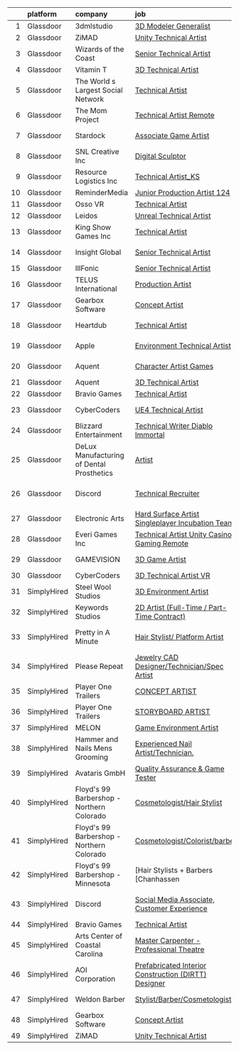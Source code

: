 

|    | platform    | company                                   | job                                                                                                                                                                                                                                                                                                                                                                                                                                                                                                                                                                                                                                                                                                                                                                                                                                                                                                                                                                                                                                                                                                                                                                                                                                                                                                                                                          | update_time   | location                   |
|---:|:------------|:------------------------------------------|:-------------------------------------------------------------------------------------------------------------------------------------------------------------------------------------------------------------------------------------------------------------------------------------------------------------------------------------------------------------------------------------------------------------------------------------------------------------------------------------------------------------------------------------------------------------------------------------------------------------------------------------------------------------------------------------------------------------------------------------------------------------------------------------------------------------------------------------------------------------------------------------------------------------------------------------------------------------------------------------------------------------------------------------------------------------------------------------------------------------------------------------------------------------------------------------------------------------------------------------------------------------------------------------------------------------------------------------------------------------|:--------------|:---------------------------|
|  1 | Glassdoor   | 3dmlstudio                                | [3D Modeler Generalist](https://www.glassdoor.com/partner/jobListing.htm?pos=117&ao=1136043&s=58&guid=000001816b445c6896e0b61c529c5d05&src=GD_JOB_AD&t=SR&vt=w&ea=1&cs=1_f4dfbbf8&cb=1655362051516&jobListingId=1007937621655&jrtk=3-0-1g5lk8n4aq05s801-1g5lk8n4mii19800-a5ec0963a6c8bc4d-)                                                                                                                                                                                                                                                                                                                                                                                                                                                                                                                                                                                                                                                                                                                                                                                                                                                                                                                                                                                                                                                                  | 2d            | Remote                     |
|  2 | Glassdoor   | ZiMAD                                     | [Unity Technical Artist](https://www.glassdoor.com/partner/jobListing.htm?pos=115&ao=1136043&s=58&guid=000001816b445c6896e0b61c529c5d05&src=GD_JOB_AD&t=SR&vt=w&cs=1_b9d641cd&cb=1655362051516&jobListingId=1007931535655&jrtk=3-0-1g5lk8n4aq05s801-1g5lk8n4mii19800-59ee458019209e8d-)                                                                                                                                                                                                                                                                                                                                                                                                                                                                                                                                                                                                                                                                                                                                                                                                                                                                                                                                                                                                                                                                      | 5d            | Remote                     |
|  3 | Glassdoor   | Wizards of the Coast                      | [Senior Technical Artist](https://www.glassdoor.com/partner/jobListing.htm?pos=120&ao=1136043&s=58&guid=000001816b445c6896e0b61c529c5d05&src=GD_JOB_AD&t=SR&vt=w&ea=1&cs=1_958bd873&cb=1655362051516&jobListingId=1007942802386&jrtk=3-0-1g5lk8n4aq05s801-1g5lk8n4mii19800-2e8120c95d0ca352-)                                                                                                                                                                                                                                                                                                                                                                                                                                                                                                                                                                                                                                                                                                                                                                                                                                                                                                                                                                                                                                                                | 24h           | Raleigh, NC                |
|  4 | Glassdoor   | Vitamin T                                 | [3D Technical Artist](https://www.glassdoor.com/partner/jobListing.htm?pos=111&ao=1110586&s=58&guid=000001816b445c6896e0b61c529c5d05&src=GD_JOB_AD&t=SR&vt=w&cs=1_307d47b7&cb=1655362051516&jobListingId=1007924250804&cpc=F4EED0218A761C36&jrtk=3-0-1g5lk8n4aq05s801-1g5lk8n4mii19800-b676246afe9ffab5--6NYlbfkN0DMrcEu7yrtATojKJA7cEzGQ3FdRGWLh0CZQInL4ECGI6k5tN82kdM0OKoro5eXmjqrlAnDtckO5oeRnp0WuwL4LRISKzB96TROHOn88Gkm_ZjVTDxR6yvKi-wTEpxbYoH4Q9Epgd_JwKUcv74onN9sPbFCnxTAPOYzeQVeoWsKFDTXt1ZVZ7ZFxh29j5PAJZp0QVzHf5YtIl2Vx51Y-U8K34S7jhM6vXT9ydcm3t1uoKH3mttaFSZXh1XLErP6CM7JPy3Z33jXDB3RWLu1lGgdeOq9idxlwv7KnOda3mSndcaUF32QnBLzbgZ_TlOIsv67j9JJA1LnLinqj_I_b_QzejrssQDoN-XyXgu8qrL_4XGvpEJK-s20AtlYIZxjDoRryBidn7sjO17jg-SReID6yFKG31zehIyT2mFTc4DpDVhfck11wgRg470zj-2UqHHlgde9E0fkl1jUbiFLagjmS60OUzOHC_E%3D)                                                                                                                                                                                                                                                                                                                                                                                                                                                                                                                                      | 8d            | Remote                     |
|  5 | Glassdoor   | The World s Largest Social Network        | [Technical Artist](https://www.glassdoor.com/partner/jobListing.htm?pos=105&ao=1110586&s=58&guid=000001816b445c6896e0b61c529c5d05&src=GD_JOB_AD&t=SR&vt=w&ea=1&cs=1_976e89a7&cb=1655362051515&jobListingId=1007940701343&cpc=01657B10174A43CF&jrtk=3-0-1g5lk8n4aq05s801-1g5lk8n4mii19800-096506998bc0695d--6NYlbfkN0DSgjPPcnEdvoK3uuxfISLALE6pB1FR7YSHOr_tSg5_QGIhoz_2VqUepdcKLBLI_zSM2ofyPzeQLlnN_g4iu0ovM06WseSpUbqOGPLSI9_yf-5fK2ZnUuhLY_WJ6lMKWJub4wxBov8JLe0CJb3Aq61lLrjO4VBlrIXS909dNVSjv5TOOH5XT30NcoAVTM3R4kQI797nvmv36uemhiqPAbLKqOJmyxihZHWJ9usahI7XJSDC11eK-K25ibRcx4xFdj8C5hzYkoUmabzij2SNurfZLHRbbq895XSRladSEKl1kHH0Q7GYo6JvzTatT659e6tqzzy3OvZ20qM7Pv-VUHiHt5uUcxUQHcFCL7MjuernKHsQyHLaaRb_Etwk9r3imNSlzuIpFPD-ZrxYb73j7DoN0WCQxv-bnNi0nITVMVTSORDy4-RExIaf-KXHqWsWMK-ZwOfVYMsq6-joQHTkuUXU-I0g-qJc73shq0mZujdsvpdisKGThMgZDzqLMrHEJjlXcboVH99L8iklVjzZWcgg0xjvTkfYh8VEgJfqKrRC2i6InfQ4uIQxEGEglF5qJlKegCRtUMcwWOGwHilnY7n5FIgv4d1iUHs%3D)                                                                                                                                                                                                                                                                                                                                                                                                    | 1d            | San Diego, CA              |
|  6 | Glassdoor   | The Mom Project                           | [Technical Artist  Remote ](https://www.glassdoor.com/partner/jobListing.htm?pos=103&ao=1110586&s=58&guid=000001816b445c6896e0b61c529c5d05&src=GD_JOB_AD&t=SR&vt=w&cs=1_af865f99&cb=1655362051514&jobListingId=1007939939925&cpc=7AD1D84939BBEEF3&jrtk=3-0-1g5lk8n4aq05s801-1g5lk8n4mii19800-264f9011810ab4a3--6NYlbfkN0BDp_epf89aHDQhKpPegNJQ_ldQpEFZQsM9OcONMGxWx6pU56EKHF58QjVdAUvn2gX31HUntCyLUwzir2_2qLQKiwc4zqgc0EcGzWlJtEFabSJje5p3zQNcGS6mmu-hK71c0amOsooqt9D74xqUp2Fe1oOyI1RWtfFw9BBSi2GEBaE6UlKZT1OWJEzUiWGsGr4Oqv-Bg7fqc8Hyq-4zH-fN1WDwV3ZjZPOT25oaQpGQZbbDs_YYCgMZnB_YIQ4l2ckujsQjz-5EW6DyWcsVT3d3_Srq_Weks7aMRQ_bEXPekg0z1_15t98GVqs2JNCPmuoPHBQD0U14QcrcQZvIC7_GxoI_zZSX6yz7P9zt7vC8WrzVBkuJogM23tEJIFbVPfkmHxFdxk9JPohAZ4zfFQacmXByZqOzDajEd9OJCbRcFjKq9aa9sb0x6s0E7uthiGCMXUc-j9rlpGB38Yo6kazjLzUFyy117L0R9FqlAqZQJPHostfc4WekVOKI4I2R-phX24B2kAjGnPCxaY0vibhcOpHfRU7FMERfrx81PERp4oLyUnlM4LPSWlUKwVcNRHlnXixCxqIH1Q%3D%3D)                                                                                                                                                                                                                                                                                                                                                                                                                  | 1d            | Bell, CA                   |
|  7 | Glassdoor   | Stardock                                  | [Associate Game Artist](https://www.glassdoor.com/partner/jobListing.htm?pos=126&ao=1136043&s=58&guid=000001816b445c6896e0b61c529c5d05&src=GD_JOB_AD&t=SR&vt=w&ea=1&cs=1_03664c7f&cb=1655362051517&jobListingId=1007922211857&jrtk=3-0-1g5lk8n4aq05s801-1g5lk8n4mii19800-21858a99e1df3e9a-)                                                                                                                                                                                                                                                                                                                                                                                                                                                                                                                                                                                                                                                                                                                                                                                                                                                                                                                                                                                                                                                                  | 9d            | Plymouth, MI               |
|  8 | Glassdoor   | SNL Creative  Inc                         | [Digital Sculptor](https://www.glassdoor.com/partner/jobListing.htm?pos=130&ao=1136043&s=58&guid=000001816b445c6896e0b61c529c5d05&src=GD_JOB_AD&t=SR&vt=w&ea=1&cs=1_229ca801&cb=1655362051518&jobListingId=1007929305945&jrtk=3-0-1g5lk8n4aq05s801-1g5lk8n4mii19800-e5761110c08e3a6a-)                                                                                                                                                                                                                                                                                                                                                                                                                                                                                                                                                                                                                                                                                                                                                                                                                                                                                                                                                                                                                                                                       | 6d            | Remote                     |
|  9 | Glassdoor   | Resource Logistics  Inc                   | [Technical Artist_KS](https://www.glassdoor.com/partner/jobListing.htm?pos=107&ao=1110586&s=58&guid=000001816b445c6896e0b61c529c5d05&src=GD_JOB_AD&t=SR&vt=w&ea=1&cs=1_74458585&cb=1655362051515&jobListingId=1007921033823&cpc=1FDE87803EF93CD3&jrtk=3-0-1g5lk8n4aq05s801-1g5lk8n4mii19800-8faab97259ef5fc7--6NYlbfkN0DocVae39sZLCxJXXhhjNJGvhWXz6YqWEk9zT_2ttyk4dOkm-T17qKsjgnI8TzfsPeozibNa3VMIDrkhjjfQHNEfFbRIid3ozfNPviMV64oItPaNup3--qTxn6hqziltIiTcoFb320GwfRWejCBCZDvJ0fFtU1CBGPWzTqu8k1b6jRWSe18O28WufcG0A3I7Z3o9ifw-oeXAfyjXDcegyk_kF9eAiMWs7HwXiPv-oTQEXOLp_VJtYBBg-QzJsayjjtyo5kkKgX6_W7icTGI6Dh8iNAB-0EPLpXNJRkKBUy922buvTfp6yT5Ij8PXGHCFBKAyVrE_65BWNdcolDs0mapw7loxjDJascRcpp8jgeSTPivd4G6RxWe383K1s832mkL0b2Jas6A6vnEQ9XY58Up4R2aB5386o0OAPhMhJVTt_Vj6FJR4liE-oTM3kTk7GWmGQ2LbQEsin5OPkWDvCTyGtgYtTXQrSwQd7A6e3SOlMmPKLcQ4iulJC4NAo5AtI1W8HugbF9_4g%3D%3D)                                                                                                                                                                                                                                                                                                                                                                                                                                                                                   | 9d            | Playa Vista, CA            |
| 10 | Glassdoor   | ReminderMedia                             | [Junior Production Artist  124 ](https://www.glassdoor.com/partner/jobListing.htm?pos=109&ao=1110586&s=58&guid=000001816b445c6896e0b61c529c5d05&src=GD_JOB_AD&t=SR&vt=w&ea=1&cs=1_53c975f8&cb=1655362051516&jobListingId=1007936492403&cpc=8795CF9063CD573D&jrtk=3-0-1g5lk8n4aq05s801-1g5lk8n4mii19800-0012b5df7ed39bb4--6NYlbfkN0BV5xWQvMmIkgUcdRWb7iWRWS4LnwJ0A4ASNg0KGqrukA_POA8ifgoOj7ZHGRdIKnJM5Akv8CTLuQIrRum06uBKlswjOhqa1c9mJzw4LzOSa1r3S1cpGSoDc_WHDcdroqlUswBvzgJJdOMnoId9cEiUbaOfePBgbKLeo8_QViJWtR5p8DB5owR2sxbo8BRg0iAHJEpyzvbRXu9y_OrmZX-sAtht7vnbUgutncyJjmBPgm2VDkN6Y7dkk83HpgDOfqY_gBdR0Y0wZd3ahJjnSrXnC5pNCMz1Y105ietoRly9bu67U6W3cMpijGlNept3DMTnOJZYoNRlhAkHzBMIYseQHwyxnx04oYMlsSBD5FPaA4f5347r2sPpcccLKc0kOJUuAt2UZTX5KwgDIF2W5ltUmg-HmKCBeGZ1_HvKd3erUC_nAZ7vv1axhYbqgK9rNqQF_TgrVXwbOH17kXqX6VROFU5OAJyqYAlhWJwbatFM9oraLls1KFYR-K4WFJiUtJgqe_yzXhafag%3D%3D)                                                                                                                                                                                                                                                                                                                                                                                                                                                                        | 2d            | Atlanta, GA                |
| 11 | Glassdoor   | Osso VR                                   | [Technical Artist](https://www.glassdoor.com/partner/jobListing.htm?pos=127&ao=1136043&s=58&guid=000001816b445c6896e0b61c529c5d05&src=GD_JOB_AD&t=SR&vt=w&ea=1&cs=1_7fd9f9cf&cb=1655362051518&jobListingId=1007926238618&jrtk=3-0-1g5lk8n4aq05s801-1g5lk8n4mii19800-a66ffea9f359579c-)                                                                                                                                                                                                                                                                                                                                                                                                                                                                                                                                                                                                                                                                                                                                                                                                                                                                                                                                                                                                                                                                       | 7d            | Seattle, WA                |
| 12 | Glassdoor   | Leidos                                    | [Unreal Technical Artist](https://www.glassdoor.com/partner/jobListing.htm?pos=101&ao=1110586&s=58&guid=000001816b445c6896e0b61c529c5d05&src=GD_JOB_AD&t=SR&vt=w&cs=1_a0fccdeb&cb=1655362051514&jobListingId=1007942534448&cpc=3F4BEC3597F56A5D&jrtk=3-0-1g5lk8n4aq05s801-1g5lk8n4mii19800-8f4ae5795578ef6e--6NYlbfkN0CZUO70VSdYKA8PR3jfrSh5ljhqJhfDt0PzQCMubt8cRihWbmqO_-CcWTBwQGpXTij7f3URfWPIMThHTt3tGxfKzaCyKX591fJOuDZXagR_WoESiAk41m5Jre8N7w6OskZp3RJq_SKlMmSJBKbO7CpzFoF3RzMXAWQR0sLqlITwk5SzFv7K_XqV01Z8k8wWXRahpfp76LozcBpj6lRzIGPrn8XnRyRiVlV7g3Zn-eRtc_sA_2KHGfVN9XC-q6-37m7n59IkA5k4aUCbq0dXE5NsK8KARaC8fLbiIU0nVD_wdFxh8wOILPPRihLLciqVhNELAJpfiaP-jQIZqCMGkjnag6aQgbest5y0_73xWcoeBB4-pttXZvxreFocqd0GEfFQOIvIBLg5OLsE9YgivrpNVM7VIG0MPp55ggZa29neTfOUpmC4EYB1_Bdzs5FX50FfI1cMFELgPYRsTeCp3fUD3gB7oW6XTGsLH6X-eKI_cJp3LAb1XCIYBHVMXN50Vv8O-A4U6K3KVQfo7gRn4b3E3MScS-2ixITEslnokZuE_LUXXCdqBVrhS1qSpDei3G8LjvsI1TL4nNiBwnVkcLPbDXOip19BGsNpn6X4eYrxGRqqGS-sXQs6)                                                                                                                                                                                                                                                                                                                                                                                | 24h           | Reston, VA                 |
| 13 | Glassdoor   | King Show Games  Inc                      | [Technical Artist](https://www.glassdoor.com/partner/jobListing.htm?pos=121&ao=1136043&s=58&guid=000001816b445c6896e0b61c529c5d05&src=GD_JOB_AD&t=SR&vt=w&ea=1&cs=1_c1cb29eb&cb=1655362051516&jobListingId=1007932973011&jrtk=3-0-1g5lk8n4aq05s801-1g5lk8n4mii19800-20decb6c4f978da1-)                                                                                                                                                                                                                                                                                                                                                                                                                                                                                                                                                                                                                                                                                                                                                                                                                                                                                                                                                                                                                                                                       | 4d            | Minnetonka, MN             |
| 14 | Glassdoor   | Insight Global                            | [Senior Technical Artist](https://www.glassdoor.com/partner/jobListing.htm?pos=114&ao=1110586&s=58&guid=000001816b445c6896e0b61c529c5d05&src=GD_JOB_AD&t=SR&vt=w&cs=1_c6bf6712&cb=1655362051516&jobListingId=1007936010341&cpc=AC285F3A3ECA6BB0&jrtk=3-0-1g5lk8n4aq05s801-1g5lk8n4mii19800-0fdefbb58735236e--6NYlbfkN0BKkHZu3wF05EeDimN_p6sYpKCMArvwa95YdH7UpkaBCqc7l59ErwqcyE8VoIfttn76XztIn1XU9ncLzzxLxT73JqNky1lZANRpGzuctF1i1D-eYCpdlhK-KJZbV2E7e7lE6VG_komNRmI02Z4Dm5P9aXzdn3Bui6OR0AqOeufpE3x4HrYjUI0Fm-dwORgACk5LLRpz7-57-PeufjN8sXG7JFt3iSL7ukzkraSLmk8qwqCimFdVGLfGO8LnogDYQ8K6RIfRp3cHELvZJCHVeHg0pTH75MjEgwj-zWYqp0BIj_iU9tztEFuxD7jtxATxiXcFdQogT6BbWXhFwYSkWglx4ndUyHA3u4NSI0zOu5qheEvCmHnKm3UgEvidzRd4Yn94bRg7KI8Ff996qDM4OQqxTUh4QFbsN0Wy5AJqAVsfPoqmhyIIAmPCQV-sYDL4P09COpXd7QDR24IpIM-9J08EEziw28yxBD6jPQAfzy6M5A%3D%3D)                                                                                                                                                                                                                                                                                                                                                                                                                                                                                                                    | 2d            | Burlingame, CA             |
| 15 | Glassdoor   | IllFonic                                  | [Senior Technical Artist](https://www.glassdoor.com/partner/jobListing.htm?pos=123&ao=1136043&s=58&guid=000001816b445c6896e0b61c529c5d05&src=GD_JOB_AD&t=SR&vt=w&ea=1&cs=1_36219fe6&cb=1655362051517&jobListingId=1007943032018&jrtk=3-0-1g5lk8n4aq05s801-1g5lk8n4mii19800-cfacb6849e5bf265-)                                                                                                                                                                                                                                                                                                                                                                                                                                                                                                                                                                                                                                                                                                                                                                                                                                                                                                                                                                                                                                                                | 24h           | Remote                     |
| 16 | Glassdoor   | TELUS International                       | [Production Artist](https://www.glassdoor.com/partner/jobListing.htm?pos=129&ao=1136043&s=58&guid=000001816b445c6896e0b61c529c5d05&src=GD_JOB_AD&t=SR&vt=w&cs=1_dc3e3e92&cb=1655362051518&jobListingId=1007942620093&jrtk=3-0-1g5lk8n4aq05s801-1g5lk8n4mii19800-0e30211aaf6a7552-)                                                                                                                                                                                                                                                                                                                                                                                                                                                                                                                                                                                                                                                                                                                                                                                                                                                                                                                                                                                                                                                                           | 24h           | Austin, TX                 |
| 17 | Glassdoor   | Gearbox Software                          | [Concept Artist](https://www.glassdoor.com/partner/jobListing.htm?pos=116&ao=1136043&s=58&guid=000001816b445c6896e0b61c529c5d05&src=GD_JOB_AD&t=SR&vt=w&ea=1&cs=1_a7480f35&cb=1655362051516&jobListingId=1007925578528&jrtk=3-0-1g5lk8n4aq05s801-1g5lk8n4mii19800-557e5e4260519650-)                                                                                                                                                                                                                                                                                                                                                                                                                                                                                                                                                                                                                                                                                                                                                                                                                                                                                                                                                                                                                                                                         | 7d            | Frisco, TX                 |
| 18 | Glassdoor   | Heartdub                                  | [Technical Artist](https://www.glassdoor.com/partner/jobListing.htm?pos=118&ao=1136043&s=58&guid=000001816b445c6896e0b61c529c5d05&src=GD_JOB_AD&t=SR&vt=w&ea=1&cs=1_e3dd080b&cb=1655362051516&jobListingId=1007932278825&jrtk=3-0-1g5lk8n4aq05s801-1g5lk8n4mii19800-d1a5ae10e0d18666-)                                                                                                                                                                                                                                                                                                                                                                                                                                                                                                                                                                                                                                                                                                                                                                                                                                                                                                                                                                                                                                                                       | 5d            | Bellevue, WA               |
| 19 | Glassdoor   | Apple                                     | [Environment Technical Artist](https://www.glassdoor.com/partner/jobListing.htm?pos=104&ao=1110586&s=58&guid=000001816b445c6896e0b61c529c5d05&src=GD_JOB_AD&t=SR&vt=w&cs=1_a5ff49e9&cb=1655362051514&jobListingId=1007931319261&cpc=F41FEAB56D215062&jrtk=3-0-1g5lk8n4aq05s801-1g5lk8n4mii19800-85a110f17993314d--6NYlbfkN0BvKrLyj5gPmtZO9T8euul8TCxuuKNOtzRJOomxnwSEodTz2Bc-sPZl5OJ9R4TJsNfbLQ1UEJ7WbTgLdOG99lSB5kBbMXXKxLhukqR19yhX_owxRuecjpu4ZPLL9luQkkDv-jkHsNt1AJov2jJEp-V_VYXAdGYYbpz9C3XF4QRlS_-JQ-QbPWOvk2HYif-9UQo20zS3_shW45YfZHzD3xudpZ0g-ZQ5TusZ4jNviJxhInc7MqurQdqQavJ1JoJqg0770wMxEwLm2cr8Fj-b8v_u7Zpx8rkUDknnbEn26JKwVGmqdGs8fQ5ClSfg3AoMPI8ECvZpRmfInlWuLfPInumSzpnVUmsS49GkG2OsGnhIC_Yt-GPcv4zlUt_satc-RH8dJhKZ-dPEFgJAyW-aRjyO4XWDrFSYYyn8Wm9S5sVpdh03c-coGzWNPwArv98RJueEcVr2MVYqcNKzeRNcp6KLqLtWnzwC9-_ZLAOQ6FHBfJngqnEYKXCKccqI1gaRaiC6ku2w0HOInNRhdHGLGgn12I5Xb6n_aphzuB8dXlX_-L2rE4I7r9mec6XLkMWjJ78DR1aYJ8KjfkDg5tgsQXbBkLeCGusH5MBdTye6LU5tUMYXQjDAL9zVMzGJe70_9EWr847im44YC1aDGUGuDm7hNdibYySN-_KiM3Mz5LoNlfFh_FKusLwUsvwdHZtwgIrgNXcH6KMGhZVm4rPMilahxUBNFNX40VAF5ngevKW1aQpf4vdAv4Wqx3NitWcvCDJBxAu2fe-1gKWrLg9bmk8cORmn6l6elvuxEwnlHrV64VLAdTeejs2E8WMSDI9MK6QcMsUbug92p-YUo5Kad1hUbBx5QZltqvslxO8D1uqOSji1tdvgJ7VoUTHO_qT9kNJ1Tolav987J2RGymYqens_8sBvajdRRaVWyXRGsNg011tbHIxmIjcSNYtDa8BzE13IXmEZ8vYjYA%3D%3D)               | 5d            | Culver City, CA            |
| 20 | Glassdoor   | Aquent                                    | [Character Artist   Games](https://www.glassdoor.com/partner/jobListing.htm?pos=113&ao=1110586&s=58&guid=000001816b445c6896e0b61c529c5d05&src=GD_JOB_AD&t=SR&vt=w&cs=1_0ac5b638&cb=1655362051516&jobListingId=1007936255373&cpc=FB7E4A1762AE5BEC&jrtk=3-0-1g5lk8n4aq05s801-1g5lk8n4mii19800-5dc12179ce319e3c--6NYlbfkN0DMrcEu7yrtATojKJA7cEzGQ3FdRGWLh0CZQInL4ECGI9gD0Wolx9R2v-Aex0-GK07INm5qc-78OS5RFjiAQMb953HXtJYxo9EZrsW0-5j0-c3nYAgfIYqE9pJuivlfPVhH3KkSP9XdJjRafUTgIOGi1N3luAKrRSHzEgcOJ0G8wBLVyVojfh1Tv6X2_tMVvMwjyFPHLU_tZGXvuw1VbXm31mZn8oME25Y4JSMJv2EduATvC0Fn5og_YL0i3EHDAfzXFMu3swdjEe2hlJY-ayqlArGks9I7nXi-0HLgqIOwllSDEoJBd1p5Xqs4-UuxwsKultgU-gR6mlcd4f0dS4hO7YQp3RJ9KtWYzUWxoYahS_4YgxIJHw53jZDM9Ra1isWWghXBO5BDDTVGFgIHUaixYLG8zGeaanfv-HdH0QtpJemyQOXT9ffBFQ8l8RDOAomJ0Cz4r5BowQ%3D%3D)                                                                                                                                                                                                                                                                                                                                                                                                                                                                                                                                                   | 2d            | Redmond, WA                |
| 21 | Glassdoor   | Aquent                                    | [3D Technical Artist](https://www.glassdoor.com/partner/jobListing.htm?pos=112&ao=1110586&s=58&guid=000001816b445c6896e0b61c529c5d05&src=GD_JOB_AD&t=SR&vt=w&cs=1_812adeec&cb=1655362051516&jobListingId=1007923719283&cpc=F4EED0218A761C36&jrtk=3-0-1g5lk8n4aq05s801-1g5lk8n4mii19800-543a1d89cc196ac1--6NYlbfkN0DMrcEu7yrtATojKJA7cEzGQ3FdRGWLh0CZQInL4ECGI9gD0Wolx9R2EDT7B77c2cRZWsv8m3llZu--9Lw114O_skrLyF_I6SgxSxzYeplcDPXGdHein_SZiLSSfcxNX90WARoK4PLXqXq75b43CDnftlS_FE9aV2wRJHGfXTKNI6Gbmj0JchAyj9F5i5xOAyMCjBkMJ4Q3k-9OPXTG8RadPEWwMOzDn5mk8NKp_li3xskVr5kRfqc3sbduVWbg2s2jqlQLgegXVZnGLbaqcHHykJpMQK526RyNeyvl3t0D0ofp0Hkz3gbXG39bMDepZT-Hkl8FTxVXQZVruqkSjpsV1JCgeX88PmuU_xqwiwtgGqH4KgXoYm5fgmEZYYAzHaGyUl9gL4WD5yBOJb2V6SOtDhnqFZ0GSZS80NKjkjb1Dq6IyBGYsoDs9MA0mfwhh1fPkVWj21pJCA%3D%3D)                                                                                                                                                                                                                                                                                                                                                                                                                                                                                                                                                        | 8d            | Remote                     |
| 22 | Glassdoor   | Bravio Games                              | [Technical Artist](https://www.glassdoor.com/partner/jobListing.htm?pos=102&ao=1110586&s=58&guid=000001816b445c6896e0b61c529c5d05&src=GD_JOB_AD&t=SR&vt=w&ea=1&cs=1_519efb6e&cb=1655362051514&jobListingId=1007942923850&cpc=C63BD00756FD6F58&jrtk=3-0-1g5lk8n4aq05s801-1g5lk8n4mii19800-bbd09794a33c8874--6NYlbfkN0APToHrk7ILONyRglvlT3LJMO76dZGJsKlG8WQjsY8CqwypV_UwhZFYG88NHCv0jXwYBc-k4g_JhbV3Wvd_5t2G0cexgYdxhQsRwSvwScSaAITOiHIt3jFOLqLZPrf1THI27et2sbhhR-XSyz8iF0K4sKwRoTWmZqjaAYiECkxJMwojV_IuuqYlnKi-prTq7lkAUrRwOv-KTRp9byVUI-B3KB59UJ6w0M0978lOT3Xt8xEbSI-Zlf3mEjoPJeHIJS9YvUQc5wdZ_R8mMWHVE_3yChZ4OaxifVM7Hw3Htuk-UcfNrnAqhJzIRYnL919nI8ennhbTxMS1Dpu1UlOKJiPRFd1nAxMlXf1mByDsf8_z1EGWGKPhHs-W-WlJygPR9P9IiSU8uRJOQ-FeS9PxHyyEHMmiqAT2K2H4vghRxPTAtsgQub1xTJMhCUf7-eXaFUy4OOuybcBuIrldex2vBpKx1OWTIGuYPOXeArGlRiZtY_Fk8fPlCw_-KPtQJi5Bv_0%3D)                                                                                                                                                                                                                                                                                                                                                                                                                                                                                                    | 24h           | Remote                     |
| 23 | Glassdoor   | CyberCoders                               | [UE4 Technical Artist](https://www.glassdoor.com/partner/jobListing.htm?pos=108&ao=1110586&s=58&guid=000001816b445c6896e0b61c529c5d05&src=GD_JOB_AD&t=SR&vt=w&cs=1_0a582c01&cb=1655362051515&jobListingId=1007933640216&cpc=B076152010A3B66C&jrtk=3-0-1g5lk8n4aq05s801-1g5lk8n4mii19800-4c317775f20cb883--6NYlbfkN0CpFJQzrgRR8WqXWK1qKKEqALWJw739KlKqr2H-MSI4eoBlI4EFrmor2FYZMP3muM1HLk7vh5cULh4BvP9ngAsfl9utiXCyeZHocuBsXj7S2XIHVHxQdVGwEGZJDa2BpopSYpKFFTqu7V4r_kuP7Mu1CyVNhXG2mZTWho6qzokAC-lvdQZ6WXNxSZHqblXug2MiK63ZrKW5pHKpc6KvM0Wdc2XXqOa3aUkEjelfnWzW0RuHjuzxVou5KuhtgSi-CuGGbXbuXicSvOTE6gY_Bf7UX4C2YnoAtGIKjrZmFw22pxn57agT4LJzXVPYQ6iJynRVaKbfY_P4GjMIpbC_SImEsypPhcdjCG7C7J-QOPJcmBIV0zEYH9sKzg1sgA9sdDDVwbBmpqAkkWg1uVX7acImj_WurwXtfOZcEDs9bvvJiM-W4EzoVccMHUlTllsQD-ap5WhnbCQ5O6fpK9ycGEqx3z7j8idiECtPFJKy-YdQ_eT-688gh0T_EbzPMPsxoHbeh_1OKHu58_b5MYMyOczThun8beofafRoiIuC9RY1vCjHCnC45cWtacFN88vmlHrlz0eoOZOqCdM5Gs0ovlaI7tytWHb2vh_CrMUPTx___lb2QTgh0BUmLNf72gXECxwjKkisOCQItK-bF83BUqlEomXP2UQBB-vJKS2WvS5HVz8NVCvP95Mml71rgyRQ7Zc6Odbvk0udXcBN7zihBADrG0WETIh2NzqNlHhO4HGDoVY4XMJZ8S1u9guVEjdAj3ONcVSplna9x5WWk7fH-FKdh0xZQcY_qJk02B57eDtCWFIFIdIEFY49OvBHOcE9enc3htyFZcljugrAJUm3RYWIzrgGCIHESJ7rZcyYkGMLukwTxmE1kKjbgpf3UiwfwQc25Ne-H62o64NWp9EFjgDrZk8ihnqc_lO7E5f38B1oDoJFjfQRGZs_dtmcE4d5AhS-1eBvvTBlU5avMKajQcwk2ouTO_bzRlw%3D)     | 3d            | Woodland Hills, CA         |
| 24 | Glassdoor   | Blizzard Entertainment                    | [Technical Writer   Diablo Immortal](https://www.glassdoor.com/partner/jobListing.htm?pos=128&ao=1136043&s=58&guid=000001816b445c6896e0b61c529c5d05&src=GD_JOB_AD&t=SR&vt=w&cs=1_09afc8f9&cb=1655362051518&jobListingId=1007929690705&jrtk=3-0-1g5lk8n4aq05s801-1g5lk8n4mii19800-1603e13950a5d0d5-)                                                                                                                                                                                                                                                                                                                                                                                                                                                                                                                                                                                                                                                                                                                                                                                                                                                                                                                                                                                                                                                          | 6d            | Irvine, CA                 |
| 25 | Glassdoor   | DeLux Manufacturing of Dental Prosthetics | [Artist](https://www.glassdoor.com/partner/jobListing.htm?pos=106&ao=1110586&s=58&guid=000001816b445c6896e0b61c529c5d05&src=GD_JOB_AD&t=SR&vt=w&ea=1&cs=1_e2584bed&cb=1655362051515&jobListingId=1007920782407&cpc=5FEB1BEB8E14EF52&jrtk=3-0-1g5lk8n4aq05s801-1g5lk8n4mii19800-43d462991f7e872e--6NYlbfkN0BBzZyoKFU7zfJs0akLnd3sVTu9KqnToaOZlWVvTgeGdoO6NbWHS6YtIfgUEN3_LDpCkq4J3rA-PHj58nj37ulsEGFyBcr8f_QW59HZuEwE0zp-esBV20vIRU7qjvH6w9Z9mELcLveDgMBZBLF8liL9Kvk8hDxBq5V6e-9pzLaPy46WVDDhtKI6w1pG_V5031pqv6j5AzNWe-tpJW0osXDjhnVuG6AAFhPMGGWBWLSNKaq-1xKfE-3_jdBvkWWq6hgz7Yi5GS0Pk4ydgUG84o-1pPSqxc_1vG1KYXZleo8eKyeZUV00fARZiWmrP9fVIC73Y7I51L46MKb5nORziTKLMEfN6JXRFbn3ZhVx2krb8Qopv8TmcABrGyw1xlYjDkhyCzmho5VW5psd8dTUfmaQtiEICxV1eOyFtaTMlwkCtkeMjSn5BnFW4z_C4Lp1UY02DGrCCcWxby-fKAC-OlPTNEKJ5Yyps51dpyZo_1lK4A%3D%3D)                                                                                                                                                                                                                                                                                                                                                                                                                                                                                                                                | 9d            | Reading, PA                |
| 26 | Glassdoor   | Discord                                   | [Technical Recruiter](https://www.glassdoor.com/partner/jobListing.htm?pos=124&ao=1136043&s=58&guid=000001816b445c6896e0b61c529c5d05&src=GD_JOB_AD&t=SR&vt=w&cs=1_2c0aed73&cb=1655362051517&jobListingId=1007942896498&jrtk=3-0-1g5lk8n4aq05s801-1g5lk8n4mii19800-0685034e1cbf9886-)                                                                                                                                                                                                                                                                                                                                                                                                                                                                                                                                                                                                                                                                                                                                                                                                                                                                                                                                                                                                                                                                         | 24h           | San Francisco, CA          |
| 27 | Glassdoor   | Electronic Arts                           | [Hard Surface Artist  Singleplayer Incubation Team ](https://www.glassdoor.com/partner/jobListing.htm?pos=125&ao=1136043&s=58&guid=000001816b445c6896e0b61c529c5d05&src=GD_JOB_AD&t=SR&vt=w&cs=1_0489c968&cb=1655362051517&jobListingId=1007942637389&jrtk=3-0-1g5lk8n4aq05s801-1g5lk8n4mii19800-d91f0bcd697e42ee-)                                                                                                                                                                                                                                                                                                                                                                                                                                                                                                                                                                                                                                                                                                                                                                                                                                                                                                                                                                                                                                          | 24h           | Los Angeles, CA            |
| 28 | Glassdoor   | Everi Games Inc                           | [Technical Artist  Unity   Casino Gaming    Remote](https://www.glassdoor.com/partner/jobListing.htm?pos=122&ao=1136043&s=58&guid=000001816b445c6896e0b61c529c5d05&src=GD_JOB_AD&t=SR&vt=w&cs=1_076cb73c&cb=1655362051516&jobListingId=1007923853689&jrtk=3-0-1g5lk8n4aq05s801-1g5lk8n4mii19800-b1f491a3818a0f0e-)                                                                                                                                                                                                                                                                                                                                                                                                                                                                                                                                                                                                                                                                                                                                                                                                                                                                                                                                                                                                                                           | 8d            | Reno, NV                   |
| 29 | Glassdoor   | GAMEVISION                                | [3D Game Artist](https://www.glassdoor.com/partner/jobListing.htm?pos=119&ao=1136043&s=58&guid=000001816b445c6896e0b61c529c5d05&src=GD_JOB_AD&t=SR&vt=w&cs=1_282feea0&cb=1655362051516&jobListingId=1007925509508&jrtk=3-0-1g5lk8n4aq05s801-1g5lk8n4mii19800-e9899332962310b6-)                                                                                                                                                                                                                                                                                                                                                                                                                                                                                                                                                                                                                                                                                                                                                                                                                                                                                                                                                                                                                                                                              | 7d            | Naperville, IL             |
| 30 | Glassdoor   | CyberCoders                               | [3D Technical Artist  VR ](https://www.glassdoor.com/partner/jobListing.htm?pos=110&ao=1110586&s=58&guid=000001816b445c6896e0b61c529c5d05&src=GD_JOB_AD&t=SR&vt=w&cs=1_eb555187&cb=1655362051515&jobListingId=1007940050564&cpc=F4EED0218A761C36&jrtk=3-0-1g5lk8n4aq05s801-1g5lk8n4mii19800-3cc94d1a4721832d--6NYlbfkN0CpFJQzrgRR8WqXWK1qKKEqALWJw739KlKqr2H-MSI4eoBlI4EFrmor2FYZMP3muM1l0BA3VMkn2kgzd-GsXSijl3tZ0n-K0mg9McXTFoWEuo7pGh_oNVIjXbkfPYzkl9N_wz1YMBAAR-Th42jHY4QOODJqNMhoN82Mo3M6cX5fqXasHyAUkQZ4GDaSxHNrqrzhUErHBNjA0S7h3Uh99TW4TFLDNZQAfi4YYV5eDLtz815WLtsZfAoHm46QwKz8byHe8_PZfYm2BTbApBcRKoiqFFtjek6XKUuKQivw-EKt0J4MwSDYo9uxkkIjfGapCdfzK2ECOvTS9Wfs7Hq7CPs_MuZm3e3mooJuStV_7H_dvPE1h_udIosQkgVFqZBafgYM1ST7fgIrnUTSZ3jNKI8ZnswOXlRG04TrqgzFh8Up_cUk0jQp0a33YBKjCfzMPsY5_176_aTHfabpCwpM3ADbw7kl4HwujduOQf443BNXL2hdU705DWKDV3JH_0bQ4ze-A6VqGmpghGIB8VS8RAQohsA8WVBu1_Lhh2gLluLr0StpHYIQTETXn2htoQUSj0hVPsLcP8Id25T6lPT64dXXBSAAAsynr6WdaT8vdHNwCCclwsU1TOMEp0v0Yfxnir8kPN6RjgoUNHybf_QfPglGneeN3JuP4Dq33jRr0GiE-LqeqQ4T_vLMLYWuArjJsZihgCpF2C7VpjM9pE0zYCCEOiaGBBbimRVmLd6bJ2BfJVvN24xatOCxqPRIGaaSEnhatyH_xCqG5bn5kgqmOvISQ5LFC5MXfmtdA8yPtUdvGTfLCvAnVTOkc5f4qkrqo0lrdydmDR-65rY7aJFcQIcvzKV09VkJ5Kp87CTgvFHc2cxebW6DAijzgklxCfE5qprkHRQKfYCNGc5pXF1CHzO4F5rFLHHbuK2Bv6p3BrYUVlMW7ueodMLvuOt17aXvsFiL5Lx8w6DP87DVSDR8RMIBxRTdlMRw3SA%3D) | 1d            | Venice, CA                 |
| 31 | SimplyHired | Steel Wool Studios                        | [3D Environment Artist](https://www.simplyhired.com/job/dPdCPxQDdd4XFGLcQJdThJHX6fyWXNHrJzE6lLuu56SsPI7-HzmiMQ?q=technical+artist)                                                                                                                                                                                                                                                                                                                                                                                                                                                                                                                                                                                                                                                                                                                                                                                                                                                                                                                                                                                                                                                                                                                                                                                                                           | Recently      | Remote                     |
| 32 | SimplyHired | Keywords Studios                          | [2D Artist (Full-Time / Part-Time Contract)](https://www.simplyhired.com/job/k2ii3kP2iAyY7JTeVBmPG0DFIVOKYyItMtwLSQYhabLCzEI39sKhPg?q=technical+artist)                                                                                                                                                                                                                                                                                                                                                                                                                                                                                                                                                                                                                                                                                                                                                                                                                                                                                                                                                                                                                                                                                                                                                                                                      | Recently      | Remote                     |
| 33 | SimplyHired | Pretty in A Minute                        | [Hair Stylist/ Platform Artist](https://www.simplyhired.com/job/Jb2bggtIcUF6bURTPXOCGGdqGqd3UhLFjU09WJyQf_3EZPMtn3HOrA?q=technical+artist)                                                                                                                                                                                                                                                                                                                                                                                                                                                                                                                                                                                                                                                                                                                                                                                                                                                                                                                                                                                                                                                                                                                                                                                                                   | 13d           | Dallas, TX +33 locations   |
| 34 | SimplyHired | Please Repeat                             | [Jewelry CAD Designer/Technician/Spec Artist](https://www.simplyhired.com/job/ppvf2r7N8yLNgoIwL-weD7YzaNH1jvE5SEhz67ZiaDq4BDi4XKidNA?q=technical+artist)                                                                                                                                                                                                                                                                                                                                                                                                                                                                                                                                                                                                                                                                                                                                                                                                                                                                                                                                                                                                                                                                                                                                                                                                     | Recently      | Sunrise, FL                |
| 35 | SimplyHired | Player One Trailers                       | [CONCEPT ARTIST](https://www.simplyhired.com/job/NHSymmraphyw8uHdSkV5Et_VVAdt0q4UIaYh_zD91KukT2nlM8P-Uw?q=technical+artist)                                                                                                                                                                                                                                                                                                                                                                                                                                                                                                                                                                                                                                                                                                                                                                                                                                                                                                                                                                                                                                                                                                                                                                                                                                  | Recently      | Bellingham, WA             |
| 36 | SimplyHired | Player One Trailers                       | [STORYBOARD ARTIST](https://www.simplyhired.com/job/WsM3HESh11erc7gbrwmB9wOuLc4G8EpuzkIDIBZRmQv2tJ5MIdyzZQ?q=technical+artist)                                                                                                                                                                                                                                                                                                                                                                                                                                                                                                                                                                                                                                                                                                                                                                                                                                                                                                                                                                                                                                                                                                                                                                                                                               | Recently      | Bellingham, WA             |
| 37 | SimplyHired | MELON                                     | [Game Environment Artist](https://www.simplyhired.com/job/4kf6M6_7BrW43HD4WAcXACmE2cs3keX_dblnkOF5vCQ5rDTkjCUyOw?q=technical+artist)                                                                                                                                                                                                                                                                                                                                                                                                                                                                                                                                                                                                                                                                                                                                                                                                                                                                                                                                                                                                                                                                                                                                                                                                                         | Recently      | Remote                     |
| 38 | SimplyHired | Hammer and Nails Mens Grooming            | [Experienced Nail Artist/Technician.](https://www.simplyhired.com/job/vrGanTGyMirL58u_CY2EwBUViWYiflLTRjdZz_Z8Lb-dDvCBMdzH0w?q=technical+artist)                                                                                                                                                                                                                                                                                                                                                                                                                                                                                                                                                                                                                                                                                                                                                                                                                                                                                                                                                                                                                                                                                                                                                                                                             | Recently      | Frisco, TX                 |
| 39 | SimplyHired | Avataris GmbH                             | [Quality Assurance & Game Tester](https://www.simplyhired.com/job/FpcxgYr1ETi9EnwK7rgaAJKRVWhXd7Lu4p-jRhC5QD9Lr4se9sFXIw?q=technical+artist)                                                                                                                                                                                                                                                                                                                                                                                                                                                                                                                                                                                                                                                                                                                                                                                                                                                                                                                                                                                                                                                                                                                                                                                                                 | Recently      | Remote                     |
| 40 | SimplyHired | Floyd's 99 Barbershop - Northern Colorado | [Cosmetologist/Hair Stylist](https://www.simplyhired.com/job/YJ_yncLbo_Ot1b-ucBnlXsXCd-xtP0DJjfJpHi-uqUXDZhtmO3i_iQ?q=technical+artist)                                                                                                                                                                                                                                                                                                                                                                                                                                                                                                                                                                                                                                                                                                                                                                                                                                                                                                                                                                                                                                                                                                                                                                                                                      | Recently      | Longmont, CO               |
| 41 | SimplyHired | Floyd's 99 Barbershop - Northern Colorado | [Cosmetologist/Colorist/barber](https://www.simplyhired.com/job/voB-49X92KX49MifIokXrCL-Xps25Q32w0LRkqsgHSiuslfQIaUbnA?q=technical+artist)                                                                                                                                                                                                                                                                                                                                                                                                                                                                                                                                                                                                                                                                                                                                                                                                                                                                                                                                                                                                                                                                                                                                                                                                                   | Recently      | Boulder, CO                |
| 42 | SimplyHired | Floyd's 99 Barbershop - Minnesota         | [Hair Stylists + Barbers [Chanhassen | North Loop]](https://www.simplyhired.com/job/AnW36aYrW8WvYxDfueeY1IEEf4YO5aH5zuWFfgMuwiPPJfDv_GnEfQ?q=technical+artist)                                                                                                                                                                                                                                                                                                                                                                                                                                                                                                                                                                                                                                                                                                                                                                                                                                                                                                                                                                                                                                                                                                                                                                                               | Recently      | Minneapolis-Saint Paul, MN |
| 43 | SimplyHired | Discord                                   | [Social Media Associate, Customer Experience](https://www.simplyhired.com/job/drnTfclMcYK_o6xm85acdfzSTks4J6gMXzuf5-1pyf1MwyBZuop5sA?q=technical+artist)                                                                                                                                                                                                                                                                                                                                                                                                                                                                                                                                                                                                                                                                                                                                                                                                                                                                                                                                                                                                                                                                                                                                                                                                     | Today         | San Francisco, CA          |
| 44 | SimplyHired | Bravio Games                              | [Technical Artist](https://www.simplyhired.com/job/leOeylCFD9zPn9B12YNI896KAvi09rOOzvGvHPjuY-gMt7cD_hcrQA?q=technical+artist)                                                                                                                                                                                                                                                                                                                                                                                                                                                                                                                                                                                                                                                                                                                                                                                                                                                                                                                                                                                                                                                                                                                                                                                                                                | Today         | Remote                     |
| 45 | SimplyHired | Arts Center of Coastal Carolina           | [Master Carpenter - Professional Theatre](https://www.simplyhired.com/job/9TLjicGnz5Tihtand-XdwkxVXFg2_2LjrwaMVMaRURi1vbgFv8xiqw?q=technical+artist)                                                                                                                                                                                                                                                                                                                                                                                                                                                                                                                                                                                                                                                                                                                                                                                                                                                                                                                                                                                                                                                                                                                                                                                                         | Recently      | Hilton Head Island, SC     |
| 46 | SimplyHired | AOI Corporation                           | [Prefabricated Interior Construction (DIRTT) Designer](https://www.simplyhired.com/job/W3-sjWfVexrBsoo84KWiQmE1VIKUzSTG-ebPvgJq-ONJP23hrRWXcw?q=technical+artist)                                                                                                                                                                                                                                                                                                                                                                                                                                                                                                                                                                                                                                                                                                                                                                                                                                                                                                                                                                                                                                                                                                                                                                                            | Recently      | Omaha, NE                  |
| 47 | SimplyHired | Weldon Barber                             | [Stylist/Barber/Cosmetologist](https://www.simplyhired.com/job/b4t778tqxzSom47rg-MI0x7rxHP-KEgfo5oB7osgzgtMDyVQU8hRkQ?q=technical+artist)                                                                                                                                                                                                                                                                                                                                                                                                                                                                                                                                                                                                                                                                                                                                                                                                                                                                                                                                                                                                                                                                                                                                                                                                                    | Recently      | Issaquah, WA               |
| 48 | SimplyHired | Gearbox Software                          | [Concept Artist](https://www.simplyhired.com/job/gFr6QZJUtVTjHxcZCFkoOHZtuzIFaxX-z6NVOTk5o5QaTy5yv2gvKw?q=technical+artist)                                                                                                                                                                                                                                                                                                                                                                                                                                                                                                                                                                                                                                                                                                                                                                                                                                                                                                                                                                                                                                                                                                                                                                                                                                  | 7d            | Frisco, TX                 |
| 49 | SimplyHired | ZiMAD                                     | [Unity Technical Artist](https://www.simplyhired.com/job/Y0GdBjhaPSzKZAQrGWe29OfjsasmXQgt22jLHbLnteh7GmpLD1bOKw?q=technical+artist)                                                                                                                                                                                                                                                                                                                                                                                                                                                                                                                                                                                                                                                                                                                                                                                                                                                                                                                                                                                                                                                                                                                                                                                                                          | 5d            | Remote                     |